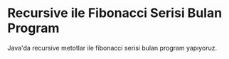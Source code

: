 # Recursive ile Fibonacci Serisi Bulan Program

Java'da recursive metotlar ile fibonacci serisi bulan program yapıyoruz.